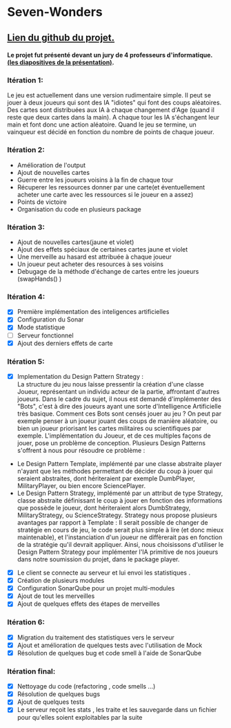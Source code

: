 # Seven-Wonders

 ## **[Lien du github du projet.](https://github.com/uca-m1informatique-softeng/M1-S1-7W-vamos)**
 
 #### Le projet fut présenté devant un jury de 4 professeurs d'informatique. [(les diapositives de la présentation)](https://github.com/Ossama98/Seven-Wonders/blob/main/presentation.pdf).  

 
### Itération 1:
Le jeu est actuellement dans une version rudimentaire simple.
Il peut se jouer à deux joueurs qui sont des IA "idiotes" qui font des coups aléatoires.
Des cartes sont distribuées aux IA à chaque changement d'Age (quand il reste que deux cartes dans la main). 
A chaque tour les IA s'échangent leur main et font donc une action aléatoire.
Quand le jeu se termine, un vainqueur est décidé en fonction du nombre de points de chaque joueur.

### Itération 2:
- Amélioration de l'output
- Ajout de nouvelles cartes
- Guerre entre les joueurs voisins à la fin de chaque tour
- Récuperer les ressources donner par une carte(et éventuellement acheter une carte avec les ressources si le joueur en a assez)
- Points de victoire
- Organisation du code en plusieurs package

### Itération 3:
- Ajout de nouvelles cartes(jaune et violet)
- Ajout des effets spéciaux de certaines cartes jaune et violet
- Une merveille au hasard est attribuée à chaque joueur 
- Un joueur peut acheter des resources à ses voisins
- Debugage de la méthode d'échange de cartes entre les joueurs (swapHands() )

### Itération 4:
- [X] Première implémentation des inteligences artificielles
- [X] Configuration du Sonar
- [X]  Mode statistique
- [ ]  Serveur fonctionnel
- [X] Ajout des derniers effets de carte

### Itération 5:
- [X] Implementation du Design Pattern Strategy :   
La structure du jeu nous laisse pressentir la création d'une classe Joueur, représentant un individu acteur de la partie, affrontant d'autres joueurs.
Dans le cadre du sujet, il nous est demandé d'implémenter des "Bots", c'est à dire des joueurs ayant une sorte d'Intelligence Artificielle très basique.
Comment ces Bots sont censés jouer au jeu ? On peut par exemple penser à un joueur jouant des coups de manière aléatoire, ou bien un joueur priorisant les cartes militaires ou scientifiques par exemple.
L'implémentation du Joueur, et de ces multiples façons de jouer, pose un problème de conception. Plusieurs Design Patterns s'offrent à nous pour résoudre ce problème :
- Le Design Pattern Template, implémenté par une classe abstraite player n'ayant que les méthodes permettant de décider du coup à jouer qui seraient abstraites, dont hériteraient par exemple DumbPlayer, MilitaryPlayer, ou bien encore SciencePlayer.
- Le Design Pattern Strategy, implémenté par un attribut de type Strategy, classe abstraite définissant le coup à jouer en fonction des informations que possède le joueur, dont hériteraient alors DumbStrategy, MilitaryStrategy, ou ScienceStrategy.
Strategy nous propose plusieurs avantages par rapport à Template : Il serait possible de changer de stratégie en cours de jeu, le code serait plus simple à lire (et donc mieux maintenable), et l'instanciation d'un joueur ne diffèrerait pas en fonction de la stratégie qu'il devrait appliquer.
Ainsi, nous choisissons d'utiliser le Design Pattern Strategy pour implémenter l'IA primitive de nos joueurs dans notre soumission du projet, dans le package player.
- [X] Le client se connecte au serveur et lui envoi les statistiques .
- [X] Création de plusieurs modules
- [X] Configuration SonarQube pour un projet multi-modules 
- [X] Ajout de tout les merveilles
- [X] Ajout de quelques effets des étapes de merveilles

### Itération 6:
- [X] Migration du traitement des statistiques vers le serveur
- [X] Ajout et amélioration de quelques tests avec l'utilisation de Mock
- [X] Résolution de quelques bug et code smell à l'aide de SonarQube

### Itération final:
- [X] Nettoyage du code (refactoring , code smells ...)
- [X] Résolution de quelques bugs
- [X] Ajout de quelques tests
- [X] Le serveur reçoit les stats , les traite et les sauvegarde dans un fichier 
pour qu'elles soient exploitables par la suite
